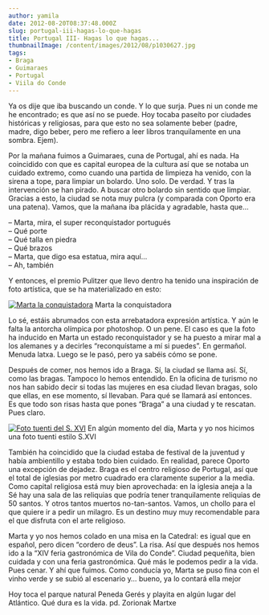 ```yaml
---
author: yamila
date: 2012-08-20T08:37:48.000Z
slug: portugal-iii-hagas-lo-que-hagas
title: Portugal III- Hagas lo que hagas...
thumbnailImage: /content/images/2012/08/p1030627.jpg
tags:
- Braga
- Guimaraes
- Portugal
- Viila do Conde
---
```



Ya os dije que iba buscando un conde. Y lo que surja. Pues ni un conde me he encontrado; es que así no se puede. Hoy tocaba paseíto por ciudades históricas y religiosas, para que esto no sea solamente beber (padre, madre, digo beber, pero me refiero a leer libros tranquilamente en una sombra. Ejem).

Por la mañana fuimos a Guimaraes, cuna de Portugal, ahí es nada. Ha coincidido con que es capital europea de la cultura así que se notaba un cuidado extremo, como cuando una partida de limpieza ha venido, con la sirena a tope, para limpiar un bolardo. Uno solo. De verdad. Y tras la intervención se han pirado. A buscar otro bolardo sin sentido que limpiar. Gracias a esto, la ciudad se nota muy pulcra (y comparada con Oporto era una patena). Vamos, que la mañana iba plácida y agradable, hasta que…

– Marta, mira, el super reconquistador portugués  
 – Qué porte  
 – Qué talla en piedra  
 – Qué brazos  
 – Marta, que digo esa estatua, mira aquí…  
 – Ah, también

Y entonces, el premio Pulitzer que llevo dentro ha tenido una inspiración de foto artística, que se ha materializado en esto:

[![](/content/images/2012/08/p1030627.jpg "Marta la conquistadora")](/content/images/2012/08/p1030627.jpg#small)
Marta la conquistadora

Lo sé, estáis abrumados con esta arrebatadora expresión artística. Y aún le falta la antorcha olímpica por photoshop. O un pene. El caso es que la foto ha inducido en Marta un estado reconquistador y se ha puesto a mirar mal a los alemanes y a decirles “reconquístame a mí si puedes”. En germañol. Menuda latxa. Luego se le pasó, pero ya sabéis cómo se pone.

Después de comer, nos hemos ido a Braga. Sí, la ciudad se llama así. Sí, como las bragas. Tampoco lo hemos entendido. En la oficina de turismo no nos han sabido decir si todas las mujeres en esa ciudad llevan bragas, solo que ellas, en ese momento, sí llevaban. Para qué se llamará así entonces. Es que todo son risas hasta que pones “Braga” a una ciudad y te rescatan. Pues claro.

[![](/content/images/2012/08/p1030634.jpg "Foto tuenti del S. XVI")](/content/images/2012/08/p1030634.jpg#full)
En algún momento del día, Marta y yo nos hicimos una foto tuenti estilo S.XVI

También ha coincidido que la ciudad estaba de festival de la juventud y había ambientillo y estaba todo bien cuidado. En realidad, parece Oporto una excepción de dejadez. Braga es el centro religioso de Portugal, así que el total de iglesias por metro cuadrado era claramente superior a la media. Como capital religiosa está muy bien aprovechada: en la iglesia aneja a la Sé hay una sala de las reliquias que podría tener tranquilamente reliquias de 50 santos. Y otros tantos muertos no-tan-santos. Vamos, un chollo para el que quiere ir a pedir un milagro. Es un destino muy muy recomendable para el que disfruta con el arte religioso.

Marta y yo nos hemos colado en una misa en la Catedral: es igual que en español, pero dicen “cordero de deus”. La risa. Así que después nos hemos ido a la “XIV feria gastronómica de Vila do Conde”. Ciudad pequeñita, bien cuidada y con una feria gastronómica. Qué más le podemos pedir a la vida. Pues cenar. Y ahí que fuimos. Como conducía yo, Marta se puso fina con el vinho verde y se subió al escenario y… bueno, ya lo contará ella mejor 

Hoy toca el parque natural Peneda Gerés y playita en algún lugar del Atlántico. Qué dura es la vida. 
pd. Zorionak Martxe 


